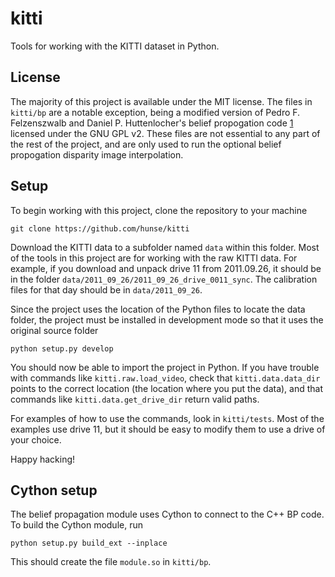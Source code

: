 kitti
=====

Tools for working with the KITTI dataset in Python.

License
-------

The majority of this project is available under the MIT license. The files in
`kitti/bp` are a notable exception, being a modified version of
Pedro F. Felzenszwalb and Daniel P. Huttenlocher's belief propogation code [1]
licensed under the GNU GPL v2. These files are not essential to any part of the
rest of the project, and are only used to run the optional belief propogation
disparity image interpolation.

[1]: http://cs.brown.edu/~pff/bp/

Setup
-----

To begin working with this project, clone the repository to your machine

    git clone https://github.com/hunse/kitti

Download the KITTI data to a subfolder named ``data`` within this folder.
Most of the tools in this project are for working with the raw KITTI data.
For example, if you download and unpack drive 11 from 2011.09.26, it should
be in the folder ``data/2011_09_26/2011_09_26_drive_0011_sync``. The
calibration files for that day should be in ``data/2011_09_26``.

Since the project uses the location of the Python files to locate the data
folder, the project must be installed in development mode so that it uses the
original source folder

    python setup.py develop

You should now be able to import the project in Python. If you have trouble
with commands like ``kitti.raw.load_video``, check that ``kitti.data.data_dir``
points to the correct location (the location where you put the data), and that
commands like ``kitti.data.get_drive_dir`` return valid paths.

For examples of how to use the commands, look in ``kitti/tests``. Most of the
examples use drive 11, but it should be easy to modify them to use a drive of
your choice.

Happy hacking!

Cython setup
------------

The belief propagation module uses Cython to connect to the C++ BP code. To
build the Cython module, run

    python setup.py build_ext --inplace

This should create the file ``module.so`` in ``kitti/bp``.
